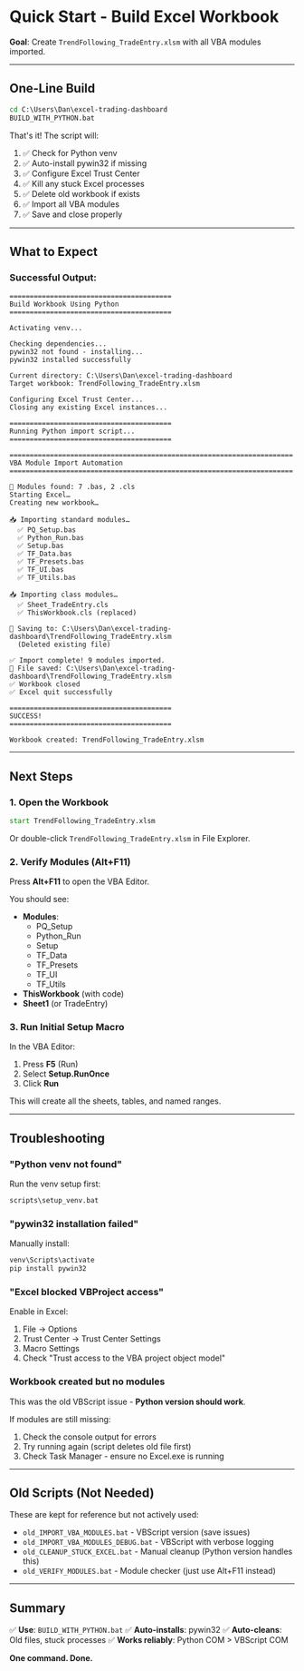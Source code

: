 # Quick Start - Build Excel Workbook

**Goal**: Create `TrendFollowing_TradeEntry.xlsm` with all VBA modules imported.

---

## One-Line Build

```cmd
cd C:\Users\Dan\excel-trading-dashboard
BUILD_WITH_PYTHON.bat
```

That's it! The script will:
1. ✅ Check for Python venv
2. ✅ Auto-install pywin32 if missing
3. ✅ Configure Excel Trust Center
4. ✅ Kill any stuck Excel processes
5. ✅ Delete old workbook if exists
6. ✅ Import all VBA modules
7. ✅ Save and close properly

---

## What to Expect

### Successful Output:
```
========================================
Build Workbook Using Python
========================================

Activating venv...

Checking dependencies...
pywin32 not found - installing...
pywin32 installed successfully

Current directory: C:\Users\Dan\excel-trading-dashboard
Target workbook: TrendFollowing_TradeEntry.xlsm

Configuring Excel Trust Center...
Closing any existing Excel instances...

========================================
Running Python import script...
========================================

======================================================================
VBA Module Import Automation
======================================================================

📁 Modules found: 7 .bas, 2 .cls
Starting Excel…
Creating new workbook…

📥 Importing standard modules…
  ✅ PQ_Setup.bas
  ✅ Python_Run.bas
  ✅ Setup.bas
  ✅ TF_Data.bas
  ✅ TF_Presets.bas
  ✅ TF_UI.bas
  ✅ TF_Utils.bas

📥 Importing class modules…
  ✅ Sheet_TradeEntry.cls
  ✅ ThisWorkbook.cls (replaced)

💾 Saving to: C:\Users\Dan\excel-trading-dashboard\TrendFollowing_TradeEntry.xlsm
  (Deleted existing file)

✅ Import complete! 9 modules imported.
📁 File saved: C:\Users\Dan\excel-trading-dashboard\TrendFollowing_TradeEntry.xlsm
✅ Workbook closed
✅ Excel quit successfully

========================================
SUCCESS!
========================================

Workbook created: TrendFollowing_TradeEntry.xlsm
```

---

## Next Steps

### 1. Open the Workbook
```cmd
start TrendFollowing_TradeEntry.xlsm
```

Or double-click `TrendFollowing_TradeEntry.xlsm` in File Explorer.

### 2. Verify Modules (Alt+F11)
Press **Alt+F11** to open the VBA Editor.

You should see:
- **Modules**:
  - PQ_Setup
  - Python_Run
  - Setup
  - TF_Data
  - TF_Presets
  - TF_UI
  - TF_Utils
- **ThisWorkbook** (with code)
- **Sheet1** (or TradeEntry)

### 3. Run Initial Setup Macro
In the VBA Editor:
1. Press **F5** (Run)
2. Select **Setup.RunOnce**
3. Click **Run**

This will create all the sheets, tables, and named ranges.

---

## Troubleshooting

### "Python venv not found"
Run the venv setup first:
```cmd
scripts\setup_venv.bat
```

### "pywin32 installation failed"
Manually install:
```cmd
venv\Scripts\activate
pip install pywin32
```

### "Excel blocked VBProject access"
Enable in Excel:
1. File → Options
2. Trust Center → Trust Center Settings
3. Macro Settings
4. Check "Trust access to the VBA project object model"

### Workbook created but no modules
This was the old VBScript issue - **Python version should work**.

If modules are still missing:
1. Check the console output for errors
2. Try running again (script deletes old file first)
3. Check Task Manager - ensure no Excel.exe is running

---

## Old Scripts (Not Needed)

These are kept for reference but not actively used:
- `old_IMPORT_VBA_MODULES.bat` - VBScript version (save issues)
- `old_IMPORT_VBA_MODULES_DEBUG.bat` - VBScript with verbose logging
- `old_CLEANUP_STUCK_EXCEL.bat` - Manual cleanup (Python version handles this)
- `old_VERIFY_MODULES.bat` - Module checker (just use Alt+F11 instead)

---

## Summary

✅ **Use**: `BUILD_WITH_PYTHON.bat`
✅ **Auto-installs**: pywin32
✅ **Auto-cleans**: Old files, stuck processes
✅ **Works reliably**: Python COM > VBScript COM

**One command. Done.**
